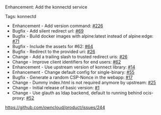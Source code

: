 Enhancement: Add the konnectd service

Tags: konnectd

* Enhancement - Add version command: [#226](https://github.com/owncloud/product/issues/226)
* Bugfix - Add silent redirect url: [#69](https://github.com/owncloud/ocis-konnectd/issues/69)
* Bugfix - Build docker images with alpine:latest instead of alpine:edge: [#71](https://github.com/owncloud/ocis-konnectd/pull/71)
* Bugfix - Include the assets for #62: [#64](https://github.com/owncloud/ocis-konnectd/pull/64)
* Bugfix - Redirect to the provided uri: [#26](https://github.com/owncloud/ocis-konnectd/issues/26)
* Change - Add a trailing slash to trusted redirect uris: [#26](https://github.com/owncloud/ocis-konnectd/issues/26)
* Change - Improve client identifiers for end users: [#62](https://github.com/owncloud/ocis-konnectd/pull/62)
* Enhancement - Use upstream version of konnect library: [#14](https://github.com/owncloud/product/issues/14)
* Enhancement - Change default config for single-binary: [#55](https://github.com/owncloud/ocis-konnectd/pull/55)
* Bugfix - Generate a random CSP-Nonce in the webapp: [#17](https://github.com/owncloud/ocis-konnectd/issues/17)
* Change - Dummy index.html is not required anymore by upstream: [#25](https://github.com/owncloud/ocis-konnectd/issues/25)
* Change - Initial release of basic version: [#1](https://github.com/owncloud/ocis-konnectd/issues/1)
* Change - Use glauth as ldap backend, default to running behind ocis-proxy: [#52](https://github.com/owncloud/ocis-konnectd/pull/52)

https://github.com/owncloud/product/issues/244
